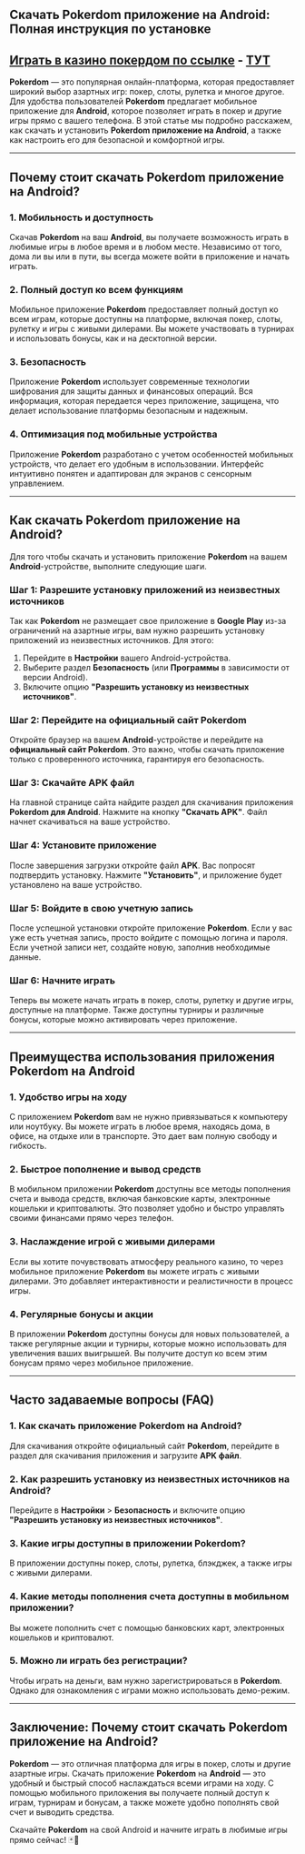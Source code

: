 ## Скачать Pokerdom приложение на Android: Полная инструкция по установке

## [**Играть в казино покердом по ссылке**](https://4pd-stat.com/click/674483356bcc6378297c18ac/4607/14997/subaccount?promocode=SPINGO) **-** [**ТУТ**](https://4pd-stat.com/click/674483356bcc6378297c18ac/4607/14997/subaccount?promocode=SPINGO)

**Pokerdom** — это популярная онлайн-платформа, которая предоставляет широкий выбор азартных игр: покер, слоты, рулетка и многое другое. Для удобства пользователей **Pokerdom** предлагает мобильное приложение для **Android**, которое позволяет играть в покер и другие игры прямо с вашего телефона. В этой статье мы подробно расскажем, как скачать и установить **Pokerdom приложение на Android**, а также как настроить его для безопасной и комфортной игры.

***

## Почему стоит скачать Pokerdom приложение на Android?

### 1. **Мобильность и доступность**

Скачав **Pokerdom** на ваш **Android**, вы получаете возможность играть в любимые игры в любое время и в любом месте. Независимо от того, дома ли вы или в пути, вы всегда можете войти в приложение и начать играть.

### 2. **Полный доступ ко всем функциям**

Мобильное приложение **Pokerdom** предоставляет полный доступ ко всем играм, которые доступны на платформе, включая покер, слоты, рулетку и игры с живыми дилерами. Вы можете участвовать в турнирах и использовать бонусы, как и на десктопной версии.

### 3. **Безопасность**

Приложение **Pokerdom** использует современные технологии шифрования для защиты данных и финансовых операций. Вся информация, которая передается через приложение, защищена, что делает использование платформы безопасным и надежным.

### 4. **Оптимизация под мобильные устройства**

Приложение **Pokerdom** разработано с учетом особенностей мобильных устройств, что делает его удобным в использовании. Интерфейс интуитивно понятен и адаптирован для экранов с сенсорным управлением.

***

## Как скачать Pokerdom приложение на Android?

Для того чтобы скачать и установить приложение **Pokerdom** на вашем **Android**-устройстве, выполните следующие шаги.

### Шаг 1: Разрешите установку приложений из неизвестных источников

Так как **Pokerdom** не размещает свое приложение в **Google Play** из-за ограничений на азартные игры, вам нужно разрешить установку приложений из неизвестных источников. Для этого:

1. Перейдите в **Настройки** вашего Android-устройства.
2. Выберите раздел **Безопасность** (или **Программы** в зависимости от версии Android).
3. Включите опцию **"Разрешить установку из неизвестных источников"**.

### Шаг 2: Перейдите на официальный сайт Pokerdom

Откройте браузер на вашем **Android**-устройстве и перейдите на **официальный сайт Pokerdom**. Это важно, чтобы скачать приложение только с проверенного источника, гарантируя его безопасность.

### Шаг 3: Скачайте APK файл

На главной странице сайта найдите раздел для скачивания приложения **Pokerdom для Android**. Нажмите на кнопку **"Скачать APK"**. Файл начнет скачиваться на ваше устройство.

### Шаг 4: Установите приложение

После завершения загрузки откройте файл **APK**. Вас попросят подтвердить установку. Нажмите **"Установить"**, и приложение будет установлено на ваше устройство.

### Шаг 5: Войдите в свою учетную запись

После успешной установки откройте приложение **Pokerdom**. Если у вас уже есть учетная запись, просто войдите с помощью логина и пароля. Если учетной записи нет, создайте новую, заполнив необходимые данные.

### Шаг 6: Начните играть

Теперь вы можете начать играть в покер, слоты, рулетку и другие игры, доступные на платформе. Также доступны турниры и различные бонусы, которые можно активировать через приложение.

***

## Преимущества использования приложения Pokerdom на Android

### 1. **Удобство игры на ходу**

С приложением **Pokerdom** вам не нужно привязываться к компьютеру или ноутбуку. Вы можете играть в любое время, находясь дома, в офисе, на отдыхе или в транспорте. Это дает вам полную свободу и гибкость.

### 2. **Быстрое пополнение и вывод средств**

В мобильном приложении **Pokerdom** доступны все методы пополнения счета и вывода средств, включая банковские карты, электронные кошельки и криптовалюты. Это позволяет удобно и быстро управлять своими финансами прямо через телефон.

### 3. **Наслаждение игрой с живыми дилерами**

Если вы хотите почувствовать атмосферу реального казино, то через мобильное приложение **Pokerdom** вы можете играть с живыми дилерами. Это добавляет интерактивности и реалистичности в процесс игры.

### 4. **Регулярные бонусы и акции**

В приложении **Pokerdom** доступны бонусы для новых пользователей, а также регулярные акции и турниры, которые можно использовать для увеличения ваших выигрышей. Вы получите доступ ко всем этим бонусам прямо через мобильное приложение.

***

## Часто задаваемые вопросы (FAQ)

### 1. **Как скачать приложение Pokerdom на Android?**

Для скачивания откройте официальный сайт **Pokerdom**, перейдите в раздел для скачивания приложения и загрузите **APK файл**.

### 2. **Как разрешить установку из неизвестных источников на Android?**

Перейдите в **Настройки** > **Безопасность** и включите опцию **"Разрешить установку из неизвестных источников"**.

### 3. **Какие игры доступны в приложении Pokerdom?**

В приложении доступны покер, слоты, рулетка, блэкджек, а также игры с живыми дилерами.

### 4. **Какие методы пополнения счета доступны в мобильном приложении?**

Вы можете пополнить счет с помощью банковских карт, электронных кошельков и криптовалют.

### 5. **Можно ли играть без регистрации?**

Чтобы играть на деньги, вам нужно зарегистрироваться в **Pokerdom**. Однако для ознакомления с играми можно использовать демо-режим.

***

## Заключение: Почему стоит скачать Pokerdom приложение на Android?

**Pokerdom** — это отличная платформа для игры в покер, слоты и другие азартные игры. Скачать приложение **Pokerdom** на **Android** — это удобный и быстрый способ наслаждаться всеми играми на ходу. С помощью мобильного приложения вы получаете полный доступ к играм, турнирам и бонусам, а также можете удобно пополнять свой счет и выводить средства.

Скачайте **Pokerdom** на свой Android и начните играть в любимые игры прямо сейчас! 🃏🎰

